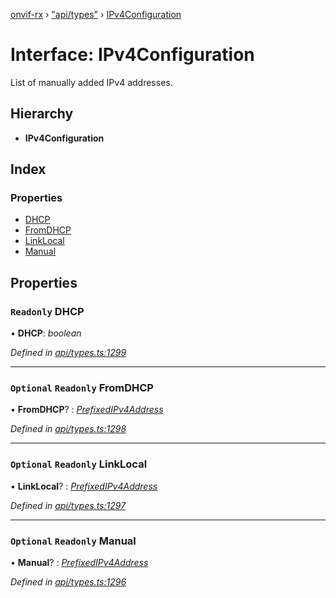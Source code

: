 [onvif-rx](../README.md) › ["api/types"](../modules/_api_types_.md) › [IPv4Configuration](_api_types_.ipv4configuration.md)

# Interface: IPv4Configuration

List of manually added IPv4 addresses.

## Hierarchy

* **IPv4Configuration**

## Index

### Properties

* [DHCP](_api_types_.ipv4configuration.md#readonly-dhcp)
* [FromDHCP](_api_types_.ipv4configuration.md#optional-readonly-fromdhcp)
* [LinkLocal](_api_types_.ipv4configuration.md#optional-readonly-linklocal)
* [Manual](_api_types_.ipv4configuration.md#optional-readonly-manual)

## Properties

### `Readonly` DHCP

• **DHCP**: *boolean*

*Defined in [api/types.ts:1299](https://github.com/patrickmichalina/onvif-rx/blob/3e9b152/src/api/types.ts#L1299)*

___

### `Optional` `Readonly` FromDHCP

• **FromDHCP**? : *[PrefixedIPv4Address](_api_types_.prefixedipv4address.md)*

*Defined in [api/types.ts:1298](https://github.com/patrickmichalina/onvif-rx/blob/3e9b152/src/api/types.ts#L1298)*

___

### `Optional` `Readonly` LinkLocal

• **LinkLocal**? : *[PrefixedIPv4Address](_api_types_.prefixedipv4address.md)*

*Defined in [api/types.ts:1297](https://github.com/patrickmichalina/onvif-rx/blob/3e9b152/src/api/types.ts#L1297)*

___

### `Optional` `Readonly` Manual

• **Manual**? : *[PrefixedIPv4Address](_api_types_.prefixedipv4address.md)*

*Defined in [api/types.ts:1296](https://github.com/patrickmichalina/onvif-rx/blob/3e9b152/src/api/types.ts#L1296)*
